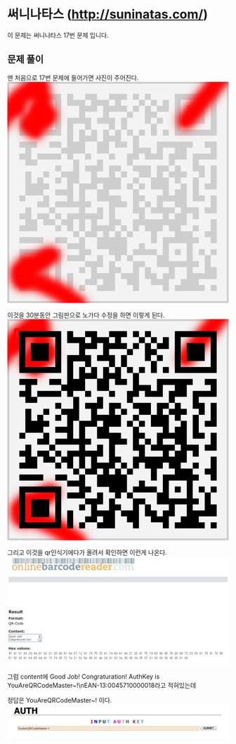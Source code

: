 # 써니나타스 (http://suninatas.com/)
이 문제는 써니나타스 17번 문제 입니다.

## 문제 풀이 
맨 처음으로 17번 문제에 들어가면 사진이 주어진다.
![](./img/qrmaster.jpg)

이것을 30분동안 그림판으로 노가다 수정을 하면 이렇게 된다.
![](./img/qrmaster1.jpg)

그리고 이것을 qr인식기에다가 올려서 확인하면 이런게 나온다.
![](./img/1.jpg)

그럼 content에 Good Job! Congraturation! AuthKey is YouAreQRCodeMaster~!\nEAN-13:0045710000018라고 적혀있는데

정답은 YouAreQRCodeMaster~! 이다.
![](./img/23.jpg)
